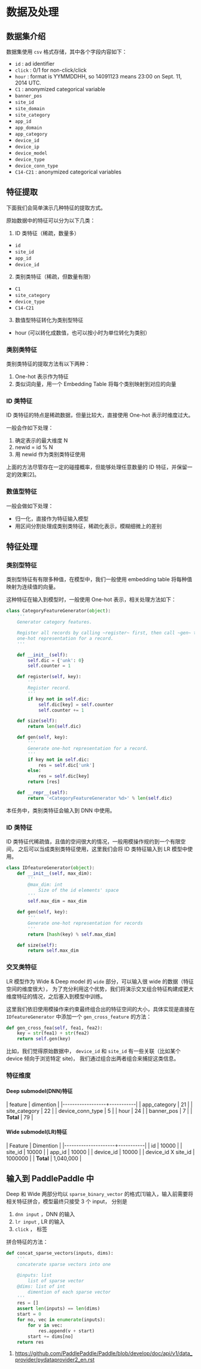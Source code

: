 # 数据及处理
## 数据集介绍

数据集使用 `csv` 格式存储，其中各个字段内容如下：

-   `id` : ad identifier
-   `click` : 0/1 for non-click/click
-   `hour` : format is YYMMDDHH, so 14091123 means 23:00 on Sept. 11, 2014 UTC.
-   `C1` : anonymized categorical variable
-   `banner_pos`
-   `site_id`
-   `site_domain`
-   `site_category`
-   `app_id`
-   `app_domain`
-   `app_category`
-   `device_id`
-   `device_ip`
-   `device_model`
-   `device_type`
-   `device_conn_type`
-   `C14-C21` : anonymized categorical variables


## 特征提取

下面我们会简单演示几种特征的提取方式。

原始数据中的特征可以分为以下几类：

1.  ID 类特征（稀疏，数量多）
-   `id`
-   `site_id`
-   `app_id`
-   `device_id`

2.  类别类特征（稀疏，但数量有限）

-   `C1`
-   `site_category`
-   `device_type`
-   `C14-C21`

3.  数值型特征转化为类别型特征

-   hour (可以转化成数值，也可以按小时为单位转化为类别）

### 类别类特征

类别类特征的提取方法有以下两种：

1.  One-hot 表示作为特征
2.  类似词向量，用一个 Embedding Table 将每个类别映射到对应的向量


### ID 类特征

ID 类特征的特点是稀疏数据，但量比较大，直接使用 One-hot 表示时维度过大。

一般会作如下处理：

1.  确定表示的最大维度 N
2.  newid = id % N
3.  用 newid 作为类别类特征使用

上面的方法尽管存在一定的碰撞概率，但能够处理任意数量的 ID 特征，并保留一定的效果[2]。

### 数值型特征

一般会做如下处理：

-   归一化，直接作为特征输入模型
-   用区间分割处理成类别类特征，稀疏化表示，模糊细微上的差别

## 特征处理


### 类别型特征

类别型特征有有限多种值，在模型中，我们一般使用 embedding table 将每种值映射为连续值的向量。

这种特征在输入到模型时，一般使用 One-hot 表示，相关处理方法如下：

```python
class CategoryFeatureGenerator(object):
    '''
    Generator category features.

    Register all records by calling ~register~ first, then call ~gen~ to generate
    one-hot representation for a record.
    '''

    def __init__(self):
        self.dic = {'unk': 0}
        self.counter = 1

    def register(self, key):
        '''
        Register record.
        '''
        if key not in self.dic:
            self.dic[key] = self.counter
            self.counter += 1

    def size(self):
        return len(self.dic)

    def gen(self, key):
        '''
        Generate one-hot representation for a record.
        '''
        if key not in self.dic:
            res = self.dic['unk']
        else:
            res = self.dic[key]
        return [res]

    def __repr__(self):
        return '<CategoryFeatureGenerator %d>' % len(self.dic)
```

本任务中，类别类特征会输入到 DNN 中使用。

### ID 类特征

ID 类特征代稀疏值，且值的空间很大的情况，一般用模操作规约到一个有限空间，
之后可以当成类别类特征使用，这里我们会将 ID 类特征输入到 LR 模型中使用。

```python
class IDfeatureGenerator(object):
    def __init__(self, max_dim):
        '''
        @max_dim: int
            Size of the id elements' space
        '''
        self.max_dim = max_dim

    def gen(self, key):
        '''
        Generate one-hot representation for records
        '''
        return [hash(key) % self.max_dim]

    def size(self):
        return self.max_dim
```

### 交叉类特征

LR 模型作为 Wide & Deep model 的 `wide` 部分，可以输入很 wide 的数据（特征空间的维度很大），
为了充分利用这个优势，我们将演示交叉组合特征构建成更大维度特征的情况，之后塞入到模型中训练。

这里我们依旧使用模操作来约束最终组合出的特征空间的大小，具体实现是直接在 `IDfeatureGenerator` 中添加一个 `gen_cross_feature` 的方法：

```python
def gen_cross_fea(self, fea1, fea2):
    key = str(fea1) + str(fea2)
    return self.gen(key)
```

比如，我们觉得原始数据中， `device_id` 和 `site_id` 有一些关联（比如某个 device 倾向于浏览特定 site)，
我们通过组合出两者组合来捕捉这类信息。

### 特征维度
#### Deep submodel(DNN)特征
| feature          | dimention |
|------------------+-----------|
| app_category     |        21 |
| site_category    |        22 |
| device_conn_type |         5 |
| hour             |        24 |
| banner_pos       |         7 |
| **Total**        | 79        |

#### Wide submodel(LR)特征
| Feature             | Dimention |
|---------------------+-----------|
| id                  |     10000 |
| site_id             |     10000 |
| app_id              |     10000 |
| device_id           |     10000 |
| device_id X site_id |   1000000 |
| **Total**           | 1,040,000 |

## 输入到 PaddlePaddle 中

Deep 和 Wide 两部分均以 `sparse_binary_vector` 的格式[1]输入，输入前需要将相关特征拼合，模型最终只接受 3 个 input，
分别是

1.  `dnn input` ，DNN 的输入
2.  `lr input` , LR 的输入
3.  `click`  ， 标签

拼合特征的方法：

```python
def concat_sparse_vectors(inputs, dims):
    '''
    concaterate sparse vectors into one

    @inputs: list
        list of sparse vector
    @dims: list of int
        dimention of each sparse vector
    '''
    res = []
    assert len(inputs) == len(dims)
    start = 0
    for no, vec in enumerate(inputs):
        for v in vec:
            res.append(v + start)
        start += dims[no]
    return res
```

1. <https://github.com/PaddlePaddle/Paddle/blob/develop/doc/api/v1/data_provider/pydataprovider2_en.rst>
